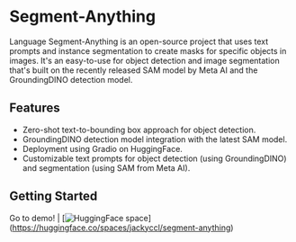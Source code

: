 # Segment-Anything

Language Segment-Anything is an open-source project that uses text prompts and instance segmentation to create masks for specific objects in images. It's an easy-to-use for object detection and image segmentation that's built on the recently released SAM model by Meta AI and the GroundingDINO detection model.

## Features

- Zero-shot text-to-bounding box approach for object detection.
- GroundingDINO detection model integration with the latest SAM model.
- Deployment using Gradio on HuggingFace.
- Customizable text prompts for object detection (using GroundingDINO) and segmentation (using SAM from Meta AI).

## Getting Started
Go to demo! | [![HuggingFace space](https://img.shields.io/badge/%F0%9F%A4%97-HuggingFace%20Space-yellow.svg)] (https://huggingface.co/spaces/jackyccl/segment-anything)

